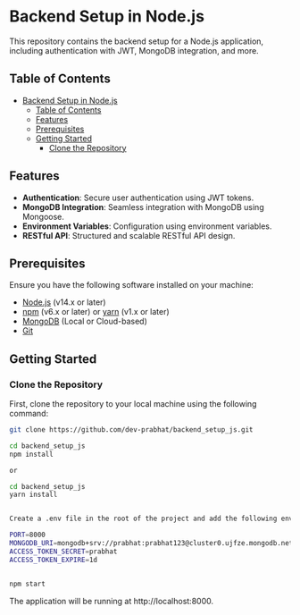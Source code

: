 # Backend Setup in Node.js

This repository contains the backend setup for a Node.js application, including authentication with JWT, MongoDB integration, and more.

## Table of Contents

- [Backend Setup in Node.js](#backend-setup-in-nodejs)
  - [Table of Contents](#table-of-contents)
  - [Features](#features)
  - [Prerequisites](#prerequisites)
  - [Getting Started](#getting-started)
    - [Clone the Repository](#clone-the-repository)

## Features

- **Authentication**: Secure user authentication using JWT tokens.
- **MongoDB Integration**: Seamless integration with MongoDB using Mongoose.
- **Environment Variables**: Configuration using environment variables.
- **RESTful API**: Structured and scalable RESTful API design.

## Prerequisites

Ensure you have the following software installed on your machine:

- [Node.js](https://nodejs.org/) (v14.x or later)
- [npm](https://www.npmjs.com/) (v6.x or later) or [yarn](https://yarnpkg.com/) (v1.x or later)
- [MongoDB](https://www.mongodb.com/) (Local or Cloud-based)
- [Git](https://git-scm.com/)

## Getting Started

### Clone the Repository

First, clone the repository to your local machine using the following command:

```bash
git clone https://github.com/dev-prabhat/backend_setup_js.git

```

```bash
cd backend_setup_js
npm install

```
```bash
or 

cd backend_setup_js
yarn install

```

```bash

Create a .env file in the root of the project and add the following environment variables:

PORT=8000
MONGODB_URI=mongodb+srv://prabhat:prabhat123@cluster0.ujfze.mongodb.net
ACCESS_TOKEN_SECRET=prabhat
ACCESS_TOKEN_EXPIRE=1d

```
```bash

npm start
```

The application will be running at http://localhost:8000.

```


